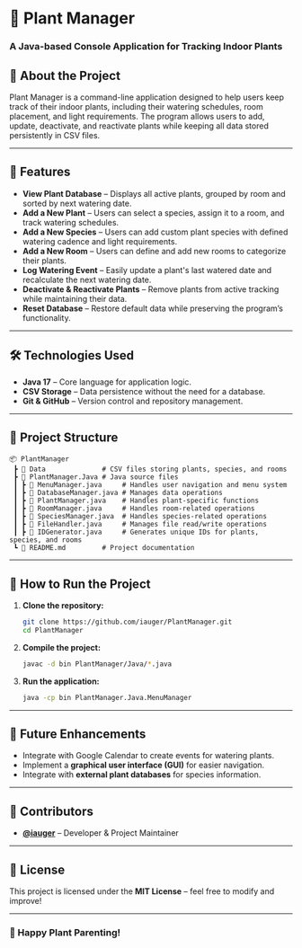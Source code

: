 # 🌱 Plant Manager

### **A Java-based Console Application for Tracking Indoor Plants**

## **📌 About the Project**

Plant Manager is a command-line application designed to help users keep track of their indoor plants, including their watering schedules, room placement, and light requirements. The program allows users to add, update, deactivate, and reactivate plants while keeping all data stored persistently in CSV files.

---

## **🚀 Features**

- **View Plant Database** – Displays all active plants, grouped by room and sorted by next watering date.
- **Add a New Plant** – Users can select a species, assign it to a room, and track watering schedules.
- **Add a New Species** – Users can add custom plant species with defined watering cadence and light requirements.
- **Add a New Room** – Users can define and add new rooms to categorize their plants.
- **Log Watering Event** – Easily update a plant's last watered date and recalculate the next watering date.
- **Deactivate & Reactivate Plants** – Remove plants from active tracking while maintaining their data.
- **Reset Database** – Restore default data while preserving the program’s functionality.

---

## **🛠️ Technologies Used**

- **Java 17** – Core language for application logic.
- **CSV Storage** – Data persistence without the need for a database.
- **Git & GitHub** – Version control and repository management.

---

## **📂 Project Structure**

```
📦 PlantManager
 ┣ 📂 Data              # CSV files storing plants, species, and rooms
 ┣ 📂 PlantManager.Java # Java source files
 ┃ ┣ 📜 MenuManager.java     # Handles user navigation and menu system
 ┃ ┣ 📜 DatabaseManager.java # Manages data operations
 ┃ ┣ 📜 PlantManager.java    # Handles plant-specific functions
 ┃ ┣ 📜 RoomManager.java     # Handles room-related operations
 ┃ ┣ 📜 SpeciesManager.java  # Handles species-related operations
 ┃ ┣ 📜 FileHandler.java     # Manages file read/write operations
 ┃ ┣ 📜 IDGenerator.java     # Generates unique IDs for plants, species, and rooms
 ┗ 📜 README.md         # Project documentation
```

---

## **📖 How to Run the Project**

1. **Clone the repository:**
   ```sh
   git clone https://github.com/iauger/PlantManager.git
   cd PlantManager
   ```
2. **Compile the project:**
   ```sh
   javac -d bin PlantManager/Java/*.java
   ```
3. **Run the application:**
   ```sh
   java -cp bin PlantManager.Java.MenuManager
   ```

---

## **🔧 Future Enhancements**

- Integrate with Google Calendar to create events for watering plants.
- Implement a **graphical user interface (GUI)** for easier navigation.
- Integrate with **external plant databases** for species information.

---

## **👥 Contributors**

- [**@iauger**](https://github.com/iauger) – Developer & Project Maintainer

---

## **📜 License**

This project is licensed under the **MIT License** – feel free to modify and improve!

---

### **🌿 Happy Plant Parenting!**

